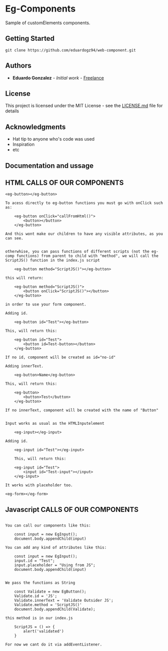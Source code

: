 # Eg-Components

Sample of customElements components.

## Getting Started

```
git clone https://github.com/eduardogz94/web-component.git
```

## Authors

* **Eduardo Gonzalez** - *Initial work* - [Freelance](https://github.com/eduardogz94)

## License

This project is licensed under the MIT License - see the [LICENSE.md](LICENSE.md) file for details

## Acknowledgments

* Hat tip to anyone who's code was used
* Inspiration
* etc

## Documentation and ussage

## HTML CALLS OF OUR COMPONENTS

```
<eg-button></eg-button>

To acess directly to eg-button functions you must go with onClick such as:

	<eg-button onClick="callFromHtml()">
		<button></button>
	</eg-button>

And this wont make our children to have any visible attributes, as you can see.


otherwhise, you can pass functions of different scripts (not the eg-comp functions) from parent to child with "method", we will call the ScriptJS() function in the index.js script

	<eg-button method="ScriptJS()"></eg-button>

this will return:

	<eg-button method="ScriptJS()">
		<button onClick="ScriptJS()"></button>
	</eg-button>

in order to use your form component.

Adding id.
	
	<eg-button id="Test"></eg-button>

This, will return this:

	<eg-button id="Test">
		<button id=Test-button></button>
	</eg-button>

If no id, component will be created as id="no-id"	

Adding innerText.
	
	<eg-button>Name</eg-button>

This, will return this:

	<eg-button>
		<button>Test</button>
	</eg-button>

If no innerText, component will be created with the name of "Button"	


Input works as usual as the HTMLInputelement

	<eg-input></eg-input>

Adding id.

	<eg-input id="Test"></eg-input>	

	This, will return this:

	<eg-input id="Test">
		<input id="Test-input"></input>
	</eg-input>

It works with placeholder too.

<eg-form></eg-form>
```

## Javascript CALLS OF OUR COMPONENTS

```

You can call our components like this:

	const input = new EgInput();
	document.body.appendChild(input)

You can add any kind of attributes like this:
	
	const input = new EgInput();
	input.id = "Test";
	input.placeholder = "Using from JS";
	document.body.appendChild(input)


We pass the functions as String

	const Validate = new EgButton();
	Validate.id = 'JS';
	Validate.innerText = 'Validate Outsider JS';
	Validate.method = 'ScriptJS()'
	document.body.appendChild(Validate);

this method is in our index.js

	ScriptJS = () => {
		alert('validated')
	}

For now we cant do it via addEventListener.	

```